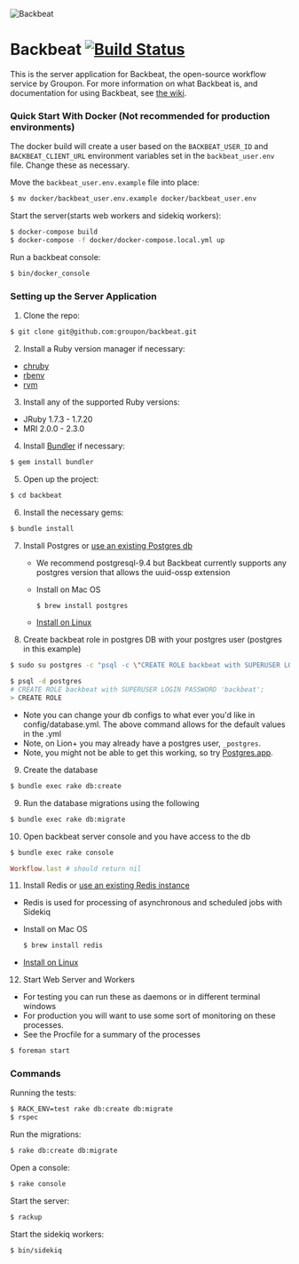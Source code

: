 ![Backbeat](documentation/images/backbeat_logo.png)

# Backbeat [![Build Status](https://travis-ci.org/groupon/backbeat.svg?branch=master)](https://travis-ci.org/groupon/backbeat)

This is the server application for Backbeat, the open-source workflow service
by Groupon. For more information on what Backbeat is, and documentation for
using Backbeat, see [the wiki](https://github.com/groupon/backbeat/wiki).

### Quick Start With Docker (Not recommended for production environments)

The docker build will create a user based on the `BACKBEAT_USER_ID` and `BACKBEAT_CLIENT_URL`
environment variables set in the `backbeat_user.env` file. Change these as necessary.

Move the `backbeat_user.env.example` file into place:

```bash
$ mv docker/backbeat_user.env.example docker/backbeat_user.env
```

Start the server(starts web workers and sidekiq workers):

```bash
$ docker-compose build
$ docker-compose -f docker/docker-compose.local.yml up
```

Run a backbeat console:

```bash
$ bin/docker_console
```

### Setting up the Server Application

1. Clone the repo:

  ```bash
  $ git clone git@github.com:groupon/backbeat.git
  ```

2. Install a Ruby version manager if necessary:
  - [chruby](https://github.com/postmodern/chruby#install)
  - [rbenv](https://github.com/sstephenson/rbenv/#installation)
  - [rvm](https://rvm.io/rvm/install/)

3. Install any of the supported Ruby versions:
  - JRuby 1.7.3 - 1.7.20
  - MRI 2.0.0 - 2.3.0

4. Install [Bundler](http://gembundler.com/) if necessary:

  ```bash
  $ gem install bundler
  ```

5. Open up the project:

  ```bash
  $ cd backbeat
  ```

6. Install the necessary gems:

  ```bash
  $ bundle install
  ```

7. Install Postgres or [use an existing Postgres db](https://github.com/groupon/backbeat/wiki/Customize-Backbeat#postgres)
 	- We recommend postgresql-9.4 but Backbeat currently supports any postgres version that allows the uuid-ossp extension
	- Install on Mac OS

      ```bash
      $ brew install postgres
      ```
    - [Install on Linux](http://www.postgresql.org/download/linux/)

8. Create backbeat role in postgres DB with your postgres user (postgres in this example)

  ```bash
  $ sudo su postgres -c "psql -c \"CREATE ROLE backbeat with SUPERUSER LOGIN PASSWORD 'backbeat'\";"
  ```

  ```bash
  $ psql -d postgres
  # CREATE ROLE backbeat with SUPERUSER LOGIN PASSWORD 'backbeat';
  > CREATE ROLE
  ```

  - Note you can change your db configs to what ever you'd like in config/database.yml. The above command allows for the default values in the .yml
  - Note, on Lion+ you may already have a postgres user, `_postgres`.
  - Note, you might not be able to get this working, so try [Postgres.app](http://postgresapp.com).

9. Create the database

  ```bash
  $ bundle exec rake db:create
  ```

9. Run the database migrations using the following

  ```bash
  $ bundle exec rake db:migrate
  ```
10. Open backbeat server console and you have access to the db

  ```bash
  $ bundle exec rake console
  ```

  ```ruby
  Workflow.last # should return nil
  ```
11. Install Redis or [use an existing Redis instance](https://github.com/groupon/backbeat/wiki/Customize-Backbeat#redis)
  - Redis is used for processing of asynchronous and scheduled jobs with Sidekiq
  - Install on Mac OS

  	```bash
    $ brew install redis
    ```
  - [Install on Linux](http://redis.io/topics/quickstart)
12. Start Web Server and Workers
  - For testing you can run these as daemons or in different terminal windows
  - For production you will want to use some sort of monitoring on these processes.
  - See the Procfile for a summary of the processes

  ```bash
  $ foreman start
  ```

### Commands

Running the tests:

```bash
$ RACK_ENV=test rake db:create db:migrate
$ rspec
```

Run the migrations:

```bash
$ rake db:create db:migrate
```

Open a console:

```bash
$ rake console
```

Start the server:

```bash
$ rackup
```

Start the sidekiq workers:

```bash
$ bin/sidekiq
```
